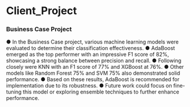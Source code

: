 # Client_Project
### Business Case Project
● In the Business Case project, various machine learning models were evaluated to determine their classification effectiveness. 
● AdaBoost emerged as the top performer with an impressive F1 score of 82%, showcasing a strong balance between precision and recall. 
● Following closely were KNN with an F1 score of 77% and XGBoost at 76%. 
● Other models like Random Forest 75% and SVM 75% also demonstrated solid performance. 
● Based on these results, AdaBoost is recommended for implementation due to its robustness. 
● Future work could focus on fine-tuning this model or exploring ensemble techniques to further enhance performance.
